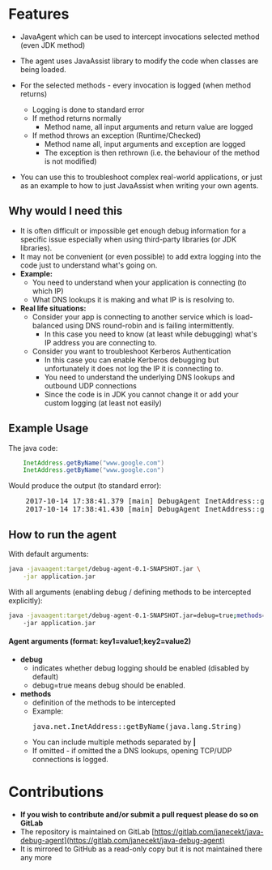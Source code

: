 # Features #

* JavaAgent which can be used to intercept invocations selected method (even JDK method)
* The agent uses JavaAssist library to modify the code when classes are being loaded.
* For the selected methods - every invocation is logged (when method returns)
    * Logging is done to standard error
    * If method returns normally
        * Method name, all input arguments and return value are logged
    * If method throws an exception (Runtime/Checked)
        * Method name all, input arguments and exception are logged
        * The exception is then rethrown (i.e. the behaviour of the method is not modified)

* You can use this to troubleshoot complex real-world applications, or just as an example to how to just JavaAssist when writing your own agents.

## Why would I need this ##

* It is often difficult or impossible get enough debug information for a specific issue especially when using third-party libraries (or JDK libraries).
* It may not be convenient (or even possible) to add extra logging into the code just to understand what's going on.
* **Example:**
   * You need to understand when your application is connecting (to which IP)
   * What DNS lookups it is making and what IP is is resolving to.
* **Real life situations:**
   * Consider your app is connecting to another service which is load-balanced using DNS round-robin and is failing intermittently.
        * In this case you need to know (at least while debugging) what's IP address you are connecting to.
   * Consider you want to troubleshoot Kerberos Authentication
        * In this case you can enable Kerberos debugging but unfortunately it does not log the IP it is connecting to.
        * You need to understand the underlying DNS lookups and outbound UDP connections
        * Since the code is in JDK you cannot change it or add your custom logging (at least not easily)

## Example Usage ##

The java code:

```java
    InetAddress.getByName("www.google.com")
    InetAddress.getByName("www.google.con")
```

Would produce the output (to standard error):
<pre>
    2017-10-14 17:38:41.379 [main] DebugAgent InetAddress::getByName(www.google.com) => www.google.com/172.217.16.100
    2017-10-14 17:38:41.430 [main] DebugAgent InetAddress::getByName(www.google.con) => java.net.UnknownHostException: www.google.con: Name or service not known
</pre>


## How to run the agent ##

With default arguments:
```bash
java -javaagent:target/debug-agent-0.1-SNAPSHOT.jar \
    -jar application.jar
```

With all arguments (enabling debug / defining methods to be intercepted explicitly):
```bash
java -javaagent:target/debug-agent-0.1-SNAPSHOT.jar=debug=true;methods=java.net.InetAddress::getByName(java.lang.String)|java.net.InetAddress::getByName(java.lang.String, java.net.InetAddress) \
    -jar application.jar
```

#### Agent arguments (format: key1=value1;key2=value2) ####
* **debug**
    * indicates whether debug logging should be enabled (disabled by default)
    * debug=true means debug should be enabled.
* **methods**
    * definition of the methods to be intercepted
    * Example: <pre>java.net.InetAddress::getByName(java.lang.String)</pre>
    * You can include multiple methods separated by **|**
    * If omitted - if omitted the a DNS lookups, opening TCP/UDP connections is logged.

# Contributions #
  * **If you wish to contribute and/or submit a pull request please do so on GitLab**
  * The repository is maintained on GitLab [https://gitlab.com/janecekt/java-debug-agent](https://gitlab.com/janecekt/java-debug-agent) 
  * It is mirrored to GitHub as a read-only copy but it is not maintained there any more
